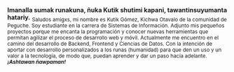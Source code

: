 **Imanalla sumak runakuna, ñuka Kutik shutimi kapani, tawantinsuyumanta hatariy.**
<sub>Saludos amigxs, mi nombre es Kutik Gómez, Kichwa Otavalo de la comunidad de Peguche. Soy estudiante en la carrera de Sistemas de Información. Adjunto mis pequeños proyectos porque me encanta la programación y conocer nuevas herramientas que permitan agilizar el proceso de desarrollo web y móvil. Actualmente me encuentro en el camino del desarrollo de Backend, Frontend y Ciencias de Datos. Con la intención de aportar con desarrollo personalizados a los runas (humanidad) para que den un uso y un valor a la tecnología, de modo que, puedan aprender y dar un paso hacia adelante. **_¡Ashtawan ñawpaman!_** </sub>

<!---
Kutik-Gomez/Kutik-Gomez is a ✨ special ✨ repository because its `README.md` (this file) appears on your GitHub profile.
You can click the Preview link to take a look at your changes.
--->
